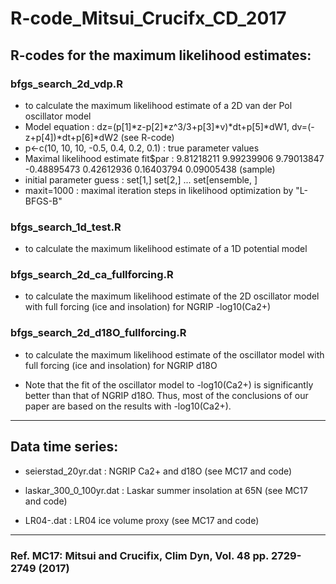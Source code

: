 # R-code_Mitsui_Crucifx_CD_2017

## R-codes for the maximum likelihood estimates:

### bfgs_search_2d_vdp.R 

- to calculate the maximum likelihood estimate of a 2D van der Pol oscillator model
- Model equation : dz=(p[1]*z-p[2]*z^3/3+p[3]*v)*dt+p[5]*dW1, dv=(-z+p[4])*dt+p[6]*dW2 (see R-code)
- p<-c(10, 10, 10, -0.5, 0.4, 0.2, 0.1) : true parameter values
- Maximal likelihood estimate fit$par : 9.81218211  9.99239906  9.79013847 -0.48895473  0.42612936  0.16403794  0.09005438 (sample)
- initial parameter guess : set[1,] set[2,] ... set[ensemble, ]
- maxit=1000 : maximal iteration steps in likelihood optimization by "L-BFGS-B"

### bfgs_search_1d_test.R 

- to calculate the maximum likelihood estimate of a 1D potential model

### bfgs_search_2d_ca_fullforcing.R 

- to calculate the maximum likelihood estimate of the 2D oscillator model with full forcing (ice and insolation) for NGRIP -log10(Ca2+)

### bfgs_search_2d_d18O_fullforcing.R 

- to calculate the maximum likelihood estimate of the oscillator model with full forcing (ice and insolation) for NGRIP d18O

- Note that the fit of the oscillator model to -log10(Ca2+) is significantly better than that of NGRIP d18O. Thus, most of the conclusions of our paper are based on the results with -log10(Ca2+).


---
## Data time series:

- seierstad_20yr.dat : NGRIP Ca2+ and d18O (see MC17 and code)

- laskar_300_0_100yr.dat : Laskar summer insolation at 65N (see MC17 and code)

- LR04-.dat : LR04 ice volume proxy (see MC17 and code)


---
### Ref. MC17: Mitsui and Crucifix, Clim Dyn, Vol. 48 pp. 2729-2749 (2017)  


